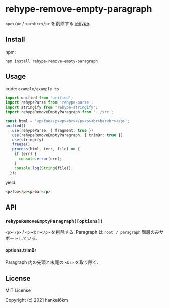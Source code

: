 # rehype-remove-empty-paragraph

`<p></p>` / `<p><br></p>` を削除する [rehype](https://github.com/rehypejs/rehype).

## Install

npm:

```
npm install rehype-remove-empty-paragraph
```

## Usage

code: `example/example.ts`

```typescript
import unified from 'unified';
import rehypeParse from 'rehype-parse';
import stringify from 'rehype-stringify';
import rehypeRemoveEmptyParagraph from '../src';

const html = '<p>foo</p><p><br></p><p><br>bar<br></p>';
unified()
  .use(rehypeParse, { fragment: true })
  .use(rehypeRemoveEmptyParagraph, { trimBr: true })
  .use(stringify)
  .freeze()
  .process(html, (err, file) => {
    if (err) {
      console.error(err);
    }
    console.log(String(file));
  });
```

yield:

```html
<p>foo</p><p>bar</p>
```

## API

### `rehypeRemoveEmptyParagraph([options])`

`<p></p>` / `<p><br></p>` を削除する.
Paragraph は `root / paragraph` 階層のみサポートしている.

#### options.trimBr

Paragraph 内の先頭と末尾の `<br>` を取り除く.


## License

MIT License

Copyright (c) 2021 hankei6km

